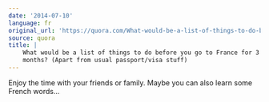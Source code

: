 ```yaml
---
date: '2014-07-10'
language: fr
original_url: 'https://quora.com/What-would-be-a-list-of-things-to-do-before-you-go-to-France-for-3-months-Apart-from-usual-passport-visa-stuff/answer/Clément-Renaud'
source: quora
title: |
    What would be a list of things to do before you go to France for 3
    months? (Apart from usual passport/visa stuff)
---
```


Enjoy the time with your friends or family. Maybe you can also learn
some French words\...
